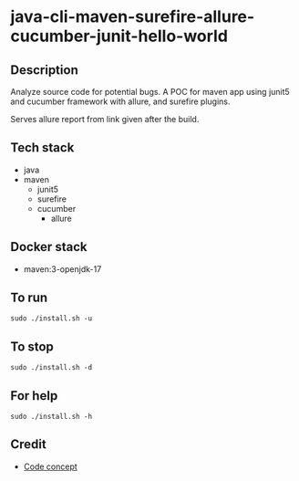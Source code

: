# java-cli-maven-surefire-allure-cucumber-junit-hello-world

## Description
Analyze source code for potential bugs.
A POC for maven app using junit5
and cucumber framework with
allure, and surefire plugins.

Serves allure report from link given
after the build.

## Tech stack
- java
- maven
  - junit5
  - surefire
  - cucumber
	- allure

## Docker stack
- maven:3-openjdk-17

## To run
`sudo ./install.sh -u`

## To stop
`sudo ./install.sh -d`

## For help
`sudo ./install.sh -h`

## Credit
- [Code concept](https://stackoverflow.com/questions/67847818/maven-junit-5-cucumber-not-running-tests)
